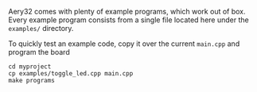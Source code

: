 Aery32 comes with plenty of example programs, which work out of box. Every example program consists from a single file located here under the `examples/` directory.

To quickly test an example code, copy it over the current `main.cpp` and program the board

    cd myproject
    cp examples/toggle_led.cpp main.cpp
    make programs
